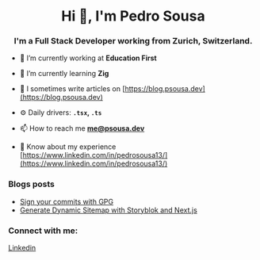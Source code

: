 <h1 align="center">Hi 👋, I'm Pedro Sousa</h1>
<h3 align="center">I'm a Full Stack Developer working from Zurich, Switzerland.</h3>

- 🔭 I’m currently working at **Education First**

- 🌱 I’m currently learning **Zig**

- 📝 I sometimes write articles on [https://blog.psousa.dev](https://blog.psousa.dev)

- ⚙️ Daily drivers: **`.tsx`, `.ts`**

- 📫 How to reach me **me@psousa.dev**

- 📄 Know about my experience [https://www.linkedin.com/in/pedrosousa13/](https://www.linkedin.com/in/pedrosousa13/)


### Blogs posts
<!-- BLOG-POST-LIST:START -->
- [Sign your commits with GPG](https://blog.psousa.dev/posts/verified-badge-on-github)
- [Generate Dynamic Sitemap with Storyblok and Next.js](https://blog.psousa.dev/posts/generate-dynamic-sitemap-with-storyblok-and-next-js)
<!-- BLOG-POST-LIST:END -->

<h3 align="left">Connect with me:</h3>
<p align="left">
<a href="https://linkedin.com/in/pedrosousa13" target="blank">Linkedin</a>
</p>
